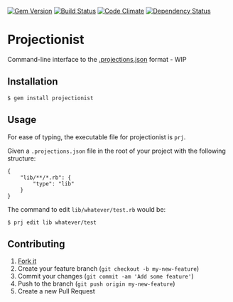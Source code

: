 [![Gem Version](https://badge.fury.io/rb/projectionist.svg)](http://badge.fury.io/rb/projectionist)
[![Build Status](https://travis-ci.org/glittershark/projectionist.svg?branch=master)](https://travis-ci.org/glittershark/projectionist)
[![Code Climate](https://codeclimate.com/github/glittershark/projectionist.png)](https://codeclimate.com/github/glittershark/projectionist)
[![Dependency Status](https://gemnasium.com/glittershark/projectionist.svg)](https://gemnasium.com/glittershark/projectionist)

# Projectionist 

Command-line interface to the [.projections.json](https://github.com/tpope/vim-projectionist) format - WIP

## Installation

    $ gem install projectionist

## Usage

For ease of typing, the executable file for projectionist is `prj`.

Given a `.projections.json` file in the root of your project with the following structure:

```
{
    "lib/**/*.rb": {
        "type": "lib"
    }
}
```

The command to edit `lib/whatever/test.rb` would be:

    $ prj edit lib whatever/test


## Contributing

1. [Fork it](https://github.com/glittershark/projectionist/fork)
2. Create your feature branch (`git checkout -b my-new-feature`)
3. Commit your changes (`git commit -am 'Add some feature'`)
4. Push to the branch (`git push origin my-new-feature`)
5. Create a new Pull Request

